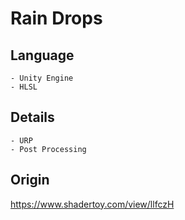 # Rain Drops

Language
----
    - Unity Engine
    - HLSL

Details
----
    - URP
    - Post Processing
    
Origin
----
https://www.shadertoy.com/view/llfczH

